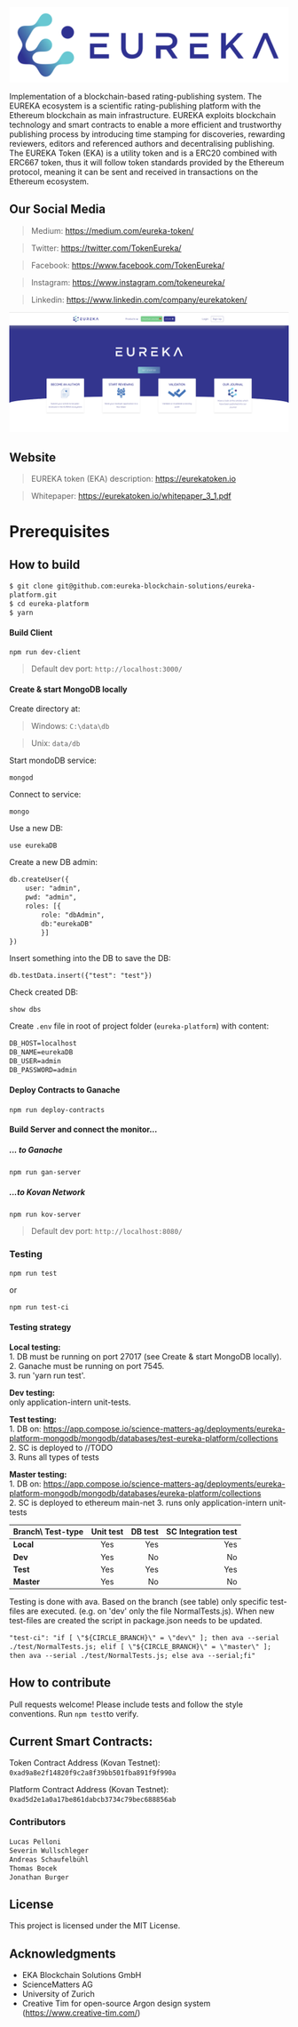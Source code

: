 ![Eureka Token Logo](public/img/logos/eureka.svg)

Implementation of a blockchain-based rating-publishing system. The EUREKA
ecosystem is a scientific rating-publishing platform with the Ethereum
blockchain as main infrastructure. EUREKA exploits blockchain technology and
smart contracts to enable a more efficient and trustworthy publishing process by
introducing time stamping for discoveries, rewarding reviewers, editors and
referenced authors and decentralising publishing. The EUREKA Token (EKA) is a
utility token and is a ERC20 combined with ERC667 token, thus it will follow
token standards provided by the Ethereum protocol, meaning it can be sent and
received in transactions on the Ethereum ecosystem.

## Our Social Media
> Medium: https://medium.com/eureka-token/

> Twitter: https://twitter.com/TokenEureka/

> Facebook: https://www.facebook.com/TokenEureka/

> Instagram: https://www.instagram.com/tokeneureka/

> Linkedin: https://www.linkedin.com/company/eurekatoken/

![Eureka Token Logo](public/img/platform/1.png)

## Website

> EUREKA token (EKA) description: https://eurekatoken.io

> Whitepaper: https://eurekatoken.io/whitepaper_3_1.pdf




# Prerequisites

## How to build

```
$ git clone git@github.com:eureka-blockchain-solutions/eureka-platform.git
$ cd eureka-platform
$ yarn
```

#### Build Client

```
npm run dev-client
```

> Default dev port: `http://localhost:3000/`

#### Create & start MongoDB locally

Create directory at:

> Windows:  `C:\data\db`

> Unix:     `data/db`

Start mondoDB service:
```
mongod
```

Connect to service:
```
mongo
```

Use a new DB:
```
use eurekaDB
```

Create a new DB admin:
```
db.createUser({
	user: "admin",
	pwd: "admin",
	roles: [{
		role: "dbAdmin",
		db:"eurekaDB"
		}]
})
```

Insert something into the DB to save the DB:
```
db.testData.insert({"test": "test"})
```

Check created DB:
```
show dbs
```

Create ``.env`` file in root of project folder (``eureka-platform``) with content:
```
DB_HOST=localhost
DB_NAME=eurekaDB
DB_USER=admin
DB_PASSWORD=admin
```

#### Deploy Contracts to Ganache

```
npm run deploy-contracts
```

#### Build Server and connect the monitor...
##### ... to Ganache
```
npm run gan-server
```

##### ...to Kovan Network
```
npm run kov-server
```

> Default dev port: `http://localhost:8080/`

### Testing

```
npm run test
```
or 
```
npm run test-ci
```

#### Testing strategy

**Local testing:**  
    1. DB must be running on port 27017 (see Create & start MongoDB locally).   
    2. Ganache must be running on port 7545.  
    3. run 'yarn run test'.

**Dev testing:**  
    only application-intern unit-tests.
    
**Test testing:**  
    1. DB on: https://app.compose.io/science-matters-ag/deployments/eureka-platform-mongodb/mongodb/databases/test-eureka-platform/collections  
    2. SC is deployed to //TODO  
    3. Runs all types of tests
    
**Master testing:**  
    1. DB on:  https://app.compose.io/science-matters-ag/deployments/eureka-platform-mongodb/mongodb/databases/eureka-platform/collections  
    2. SC is deployed to ethereum main-net
    3. runs only application-intern unit-tests
     
| Branch\ Test-type       | Unit test        | DB test  | SC Integration test |
| ----------------------- |:----------------:| --------:|--------------------:|
| **Local**               |        Yes       |   Yes    |        Yes          |
| **Dev**                 |        Yes       |   No     |        No           |
| **Test**                |        Yes       |   Yes    |        Yes          |
| **Master**              |        Yes       |   No     |        No           |

Testing is done with ava. Based on the branch (see table) only specific test-files are executed. (e.g. on 'dev' only the file NormalTests.js).
When new test-files are created the script in package.json needs to be updated.

```
"test-ci": "if [ \"${CIRCLE_BRANCH}\" = \"dev\" ]; then ava --serial ./test/NormalTests.js; elif [ \"${CIRCLE_BRANCH}\" = \"master\" ]; then ava --serial ./test/NormalTests.js; else ava --serial;fi"
```

## How to contribute

Pull requests welcome! Please include tests and follow the style conventions.
Run `npm test`to verify.

## Current Smart Contracts:

Token Contract Address (Kovan Testnet): `0xad9a8e2f14820f9c2a8f39bb501fba891f9f990a`

Platform Contract Address (Kovan Testnet): `0xad5d2e1a0a17be861dabcb3734c79bec688856ab`


### Contributors

```
Lucas Pelloni
Severin Wullschleger
Andreas Schaufelbühl
Thomas Bocek
Jonathan Burger
```

## License

This project is licensed under the MIT License.

## Acknowledgments
* EKA Blockchain Solutions GmbH
* ScienceMatters AG
* University of Zurich
* Creative Tim for open-source Argon design system (https://www.creative-tim.com/)

